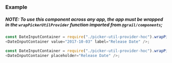 ### Example

##### NOTE: To use this component across any app, the app must be wrapped in the `wrapPickerUtilProvider` function imported from `@grail/components`;

```js
const DateInputContainer = require("./picker-util-provider-hoc").wrapPickerUtilProvider(DateInput);
<DateInputContainer value="2017-10-03" label="Release Date" />;
```

```js
const DateInputContainer = require("./picker-util-provider-hoc").wrapPickerUtilProvider(DateInput);
<DateInputContainer placeholder="Release Date" />;
```
